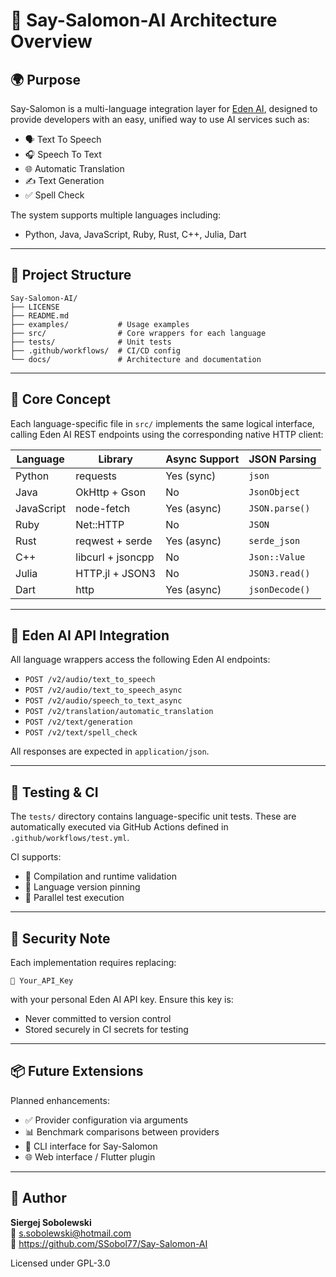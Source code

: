 # 📐 Say-Salomon-AI Architecture Overview

## 🌍 Purpose

Say-Salomon is a multi-language integration layer for [Eden AI](https://www.edenai.co/), designed to provide developers with an easy, unified way to use AI services such as:

- 🗣 Text To Speech
- 🎧 Speech To Text
- 🌐 Automatic Translation
- ✍️ Text Generation
- ✅ Spell Check

The system supports multiple languages including:
- Python, Java, JavaScript, Ruby, Rust, C++, Julia, Dart

---

## 📁 Project Structure

```
Say-Salomon-AI/
├── LICENSE
├── README.md
├── examples/           # Usage examples
├── src/                # Core wrappers for each language
├── tests/              # Unit tests
├── .github/workflows/  # CI/CD config
└── docs/               # Architecture and documentation
```

---

## 🧠 Core Concept

Each language-specific file in `src/` implements the same logical interface, calling Eden AI REST endpoints using the corresponding native HTTP client:

| Language    | Library            | Async Support | JSON Parsing     |
|-------------|--------------------|----------------|------------------|
| Python      | requests           | Yes (sync)     | `json`           |
| Java        | OkHttp + Gson      | No             | `JsonObject`     |
| JavaScript  | node-fetch         | Yes (async)    | `JSON.parse()`   |
| Ruby        | Net::HTTP          | No             | `JSON`           |
| Rust        | reqwest + serde    | Yes (async)    | `serde_json`     |
| C++         | libcurl + jsoncpp  | No             | `Json::Value`    |
| Julia       | HTTP.jl + JSON3    | No             | `JSON3.read()`   |
| Dart        | http               | Yes (async)    | `jsonDecode()`   |

---

## 🔄 Eden AI API Integration

All language wrappers access the following Eden AI endpoints:

- `POST /v2/audio/text_to_speech`
- `POST /v2/audio/text_to_speech_async`
- `POST /v2/audio/speech_to_text_async`
- `POST /v2/translation/automatic_translation`
- `POST /v2/text/generation`
- `POST /v2/text/spell_check`

All responses are expected in `application/json`.

---

## 🧪 Testing & CI

The `tests/` directory contains language-specific unit tests. These are automatically executed via GitHub Actions defined in `.github/workflows/test.yml`.

CI supports:
- 🧪 Compilation and runtime validation
- 🧪 Language version pinning
- 🧪 Parallel test execution

---

## 🔐 Security Note

Each implementation requires replacing:
```plaintext
🔑 Your_API_Key
```
with your personal Eden AI API key. Ensure this key is:
- Never committed to version control
- Stored securely in CI secrets for testing

---

## 📦 Future Extensions

Planned enhancements:
- ✅ Provider configuration via arguments
- 📊 Benchmark comparisons between providers
- 🧰 CLI interface for Say-Salomon
- 🌐 Web interface / Flutter plugin

---

## 👤 Author

**Siergej Sobolewski**  
📧 s.sobolewski@hotmail.com  
🔗 https://github.com/SSobol77/Say-Salomon-AI

Licensed under GPL-3.0
